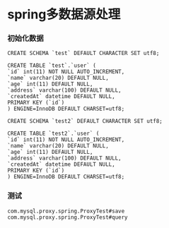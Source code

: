 # spring多数据源处理

### 初始化数据
	CREATE SCHEMA `test` DEFAULT CHARACTER SET utf8;
	
	CREATE TABLE `test`.`user` (
	`id` int(11) NOT NULL AUTO_INCREMENT,
	`name` varchar(20) DEFAULT NULL,
	`age` int(11) DEFAULT NULL,
	`address` varchar(100) DEFAULT NULL,
	`createdAt` datetime DEFAULT NULL,
	PRIMARY KEY (`id`)
	) ENGINE=InnoDB DEFAULT CHARSET=utf8;
	
	CREATE SCHEMA `test2` DEFAULT CHARACTER SET utf8;
	
	CREATE TABLE `test2`.`user` (
	`id` int(11) NOT NULL AUTO_INCREMENT,
	`name` varchar(20) DEFAULT NULL,
	`age` int(11) DEFAULT NULL,
	`address` varchar(100) DEFAULT NULL,
	`createdAt` datetime DEFAULT NULL,
	PRIMARY KEY (`id`)
	) ENGINE=InnoDB DEFAULT CHARSET=utf8;
	
### 测试
	com.mysql.proxy.spring.ProxyTest#save
	com.mysql.proxy.spring.ProxyTest#query